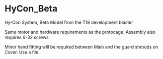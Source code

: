 # HyCon_Beta
Hy-Con System, Beta Model from the T19 development blaster

Same motor and hardware requirements as the protocage. Assembly also requires 6-32 screws

Minor hand fitting will be required between Main and the guard shrouds on Cover. Use a file.
